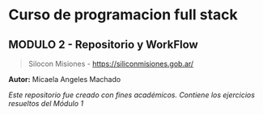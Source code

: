 # Curso de programacion full stack
## MODULO 2 - Repositorio y WorkFlow
> Silocon Misiones - <https://siliconmisiones.gob.ar/>

**Autor:** Micaela Angeles Machado

*Este repositorio fue creado con fines académicos. Contiene los ejercicios
resueltos del Módulo 1*
